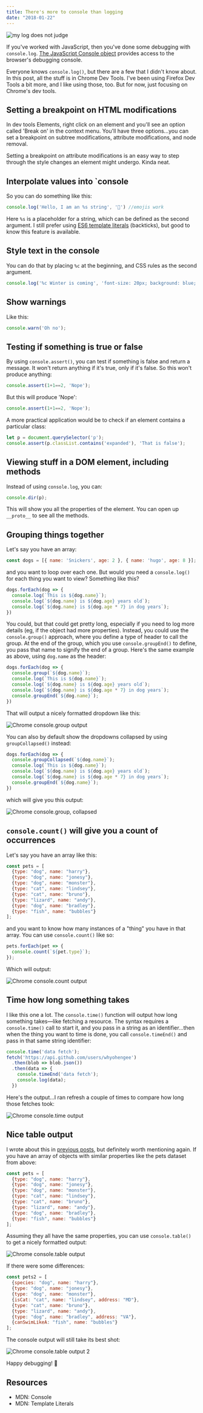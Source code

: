 ```yaml
---
title: There's more to console than logging
date: "2018-01-22"
---
```


<div class="header-image">
  <img src="https://media.giphy.com/media/1TPiKCuITvuRW/giphy.gif" alt="my log does not judge">
</div>


If you've worked with JavaScript, then you've done some debugging with `console.log`. [The JavaScript Console object](https://developer.mozilla.org/en-US/docs/Web/API/Console) provides access to the browser's debugging console.

Everyone knows `console.log()`, but there are a few that I didn't know about. In this post, all the stuff is in Chrome Dev Tools. I've been using Firefox Dev Tools a bit more, and I like using those, too. But for now, just focusing on Chrome's dev tools.


## Setting a breakpoint on HTML modifications
In dev tools Elements, right click on an element and you'll see an option called 'Break on' in the context menu. You'll have three options...you can set a breakpoint on subtree modifications, attribute modifications, and node removal.

Setting a breakpoint on attribute modifications is an easy way to step through the style changes an element might undergo. Kinda neat.


## Interpolate values into `console
So you can do something like this:

```js
console.log('Hello, I am an %s string', '👾') //emojis work
```

Here `%s` is a placeholder for a string, which can be defined as the second argument. I still prefer using [ES6 template literals](https://developer.mozilla.org/en-US/docs/Web/JavaScript/Reference/Template_literals) (backticks), but good to know this feature is available.


## Style text in the console
You can do that by placing `%c` at the beginning, and CSS rules as the second argument.

```js
console.log('%c Winter is coming', 'font-size: 20px; background: blue; color: gray; text-shadow: 5px 5px rgba(0, 0, 0, .25)');
```


## Show warnings
Like this:

```js
console.warn('Oh no');
```


## Testing if something is true or false
By using `console.assert()`, you can test if something is false and return a message. It won't return anything if it's true, only if it's false. So this won't produce anything:

```js
console.assert(1+1==2, 'Nope');
```

But this will produce 'Nope':

```js
console.assert(1+1==2, 'Nope');
```

A more practical application would be to check if an element contains a particular class:

```js
let p = document.querySelector('p');
console.assert(p.classList.contains('expanded'), 'That is false');
```

## Viewing stuff in a DOM element, including methods
Instead of using `console.log`, you can:

```js
console.dir(p);
```

This will show you all the properties of the element. You can open up `__proto__` to see all the methods.


## Grouping things together
Let's say you have an array:

```js
const dogs = [{ name: 'Snickers', age: 2 }, { name: 'hugo', age: 8 }];
```

and you want to loop over each one. But would you need a `console.log()` for each thing you want to view? Something like this?

```js
dogs.forEach(dog => {
  console.log(`This is ${dog.name}`);
  console.log(`${dog.name} is ${dog.age} years old`);
  console.log(`${dog.name} is ${dog.age * 7} in dog years`);
})
```

You could, but that could get pretty long, especially if you need to log more details (eg, if the object had more properties). Instead, you could use the `console.group()` approach, where you define a type of header to call the group. At the end of the group, which you use `console.groupEnd()` to define, you pass that name to signify the end of a group. Here's the same example as above, using `dog.name` as the header:

```js
dogs.forEach(dog => {
  console.group(`${dog.name}`);
  console.log(`This is ${dog.name}`);
  console.log(`${dog.name} is ${dog.age} years old`);
  console.log(`${dog.name} is ${dog.age * 7} in dog years`);
  console.groupEnd(`${dog.name}`);
})
```

That will output a nicely formatted dropdown like this:

![Chrome console.group output](../assets/img/console_group_900.png)

You can also by default show the dropdowns collapsed by using `groupCollapsed()` instead:

```js
dogs.forEach(dog => {
  console.groupCollapsed(`${dog.name}`);
  console.log(`This is ${dog.name}`);
  console.log(`${dog.name} is ${dog.age} years old`);
  console.log(`${dog.name} is ${dog.age * 7} in dog years`);
  console.groupEnd(`${dog.name}`);
})
```

which will give you this output:

![Chrome console.group, collapsed](../assets/img/console_groupCollapsed_900.png)


## `console.count()` will give you a count of occurrences
Let's say you have an array like this:

```js
const pets = [
  {type: "dog", name: "harry"},
  {type: "dog", name: "jonesy"},
  {type: "dog", name: "monster"},
  {type: "cat", name: "lindsey"},
  {type: "cat", name: "bruno"},
  {type: "lizard", name: "andy"},
  {type: "dog", name: "bradley"},
  {type: "fish", name: "bubbles"}
];
```

and you want to know how many instances of a "thing" you have in that array. You can use `console.count()` like so:

```js
pets.forEach(pet => {
  console.count(`${pet.type}`);
});
```

Which will output:

![Chrome console.count output](../assets/img/console_count_900.png)


## Time how long something takes
I like this one a lot. The `console.time()` function will output how long something takes—like fetching a resource. The syntax requires a `console.time()` call to start it, and you pass in a string as an identifier...then when the thing you want to time is done, you call `console.timeEnd()` and pass in that same string identifier:

```js
console.time('data fetch');
fetch('https://api.github.com/users/whyohengee')
  .then(blob => blob.json())
  .then(data => {
    console.timeEnd('data fetch');
    console.log(data);
  })
```

Here's the output...I ran refresh a couple of times to compare how long those fetches took:

![Chrome console.time output](../assets/img/console.time_900.png)


## Nice table output
I wrote about this in [previous posts](/look-at-all-this-stuff-you-can-do-with-arrays), but definitely worth mentioning again. If you have an array of objects with similar properties like the pets dataset from above:

```js
const pets = [
  {type: "dog", name: "harry"},
  {type: "dog", name: "jonesy"},
  {type: "dog", name: "monster"},
  {type: "cat", name: "lindsey"},
  {type: "cat", name: "bruno"},
  {type: "lizard", name: "andy"},
  {type: "dog", name: "bradley"},
  {type: "fish", name: "bubbles"}
];
```

Assuming they all have the same properties, you can use `console.table()` to get a nicely formatted output:

![Chrome console.table output](../assets/img/console_table_pets1_900.png)

If there were some differences:

```js
const pets2 = [
  {species: "dog", name: "harry"},
  {type: "dog", name: "jonesy"},
  {type: "dog", name: "monster"},
  {isCat: "cat", name: "lindsey", address: "MD"},
  {type: "cat", name: "bruno"},
  {type: "lizard", name: "andy"},
  {type: "dog", name: "bradley", address: "VA"},
  {canSwimLikeA: "fish", name: "bubbles"}
];
```

The console output will still take its best shot:

![Chrome console.table output 2](../assets/img/console_table_pets2_900.png)


Happy debugging! 🐛



## Resources
<div class="resources">
  <ul>
    <li><a href="https://developer.mozilla.org/en-US/docs/Web/API/Console"></a>MDN: Console</li>
    <li><a href="https://developer.mozilla.org/en-US/docs/Web/JavaScript/Reference/Template_literals"></a>MDN: Template Literals</li>
  </ul>
</div>